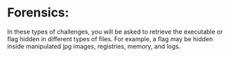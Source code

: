 # Forensics: 

In these types of challenges, you will be asked to retrieve the executable or flag hidden in different types of files. For example, a flag may be hidden inside manipulated jpg images, registries, memory, and logs.
